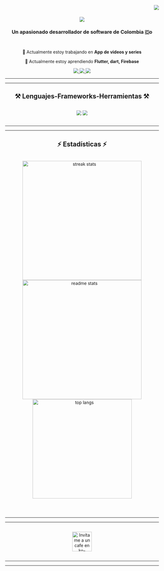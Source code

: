<img align="right" src="https://visitor-badge.laobi.icu/badge?page_id=JulianPerez099.JulianPerez099" />

<h1 align="center">
    <img src="https://readme-typing-svg.herokuapp.com/?font=Righteous&size=30&center=true&vCenter=true&width=500&height=70&duration=4000&lines=Hola!+👋;+Soy+Julian+David+Gutiérrez+Pérez!;" />
</h1>

<h3 align="center">Un apasionado desarrollador de software de Colombia 🇨o</h3>

<br/>

<div align="center">
 
 🔭 Actualmente estoy trabajando en **App de videos y series**
 
 🌱 Actualmente estoy aprendiendo **Flutter, dart, Firebase**

 </div>
 
<div align="center"> 
  <a href="mailto:jdgp7580@gmail.com" target="_blank">
    <img src="https://img.shields.io/badge/Gmail-333333?style=for-the-badge&logo=gmail&logoColor=red" target="_blank" />
  </a>
  <a href="https://www.linkedin.com/in/juliangp/" target="_blank">
    <img src="https://img.shields.io/badge/LinkedIn-0077B5?style=for-the-badge&logo=linkedin&logoColor=white" target="_blank" />
  </a>
  <a href="https://juliandavidperez.netlify.app/" target="_blank">
     <img src="https://img.shields.io/badge/Portfolio-FF5722?style=for-the-badge&logo=todoist&logoColor=white" target="_blank" /> <!-- sqlite, safari, google-chrome son otras buenas opciones de iconos -->
  </a>
</div>

  <hr/>
  <hr/>
 
<h2 align="center">⚒️ Lenguajes-Frameworks-Herramientas ⚒️</h2>
<br/>
<div align="center">
    <img src="https://skillicons.dev/icons?i=androidstudio,astro,bootstrap,css,firebase,flutter,git,github,html" />
    <img src="https://skillicons.dev/icons?i=java,javascript,mysql,netlify,nextjs,php,python,tailwind,vscode" /><br>
</div>

<br/>

<hr/>
<hr/>

<h2 align="center">⚡ Estadísticas ⚡</h2>
<br>
<div align=center>
  <img width=390 src="https://streak-stats.demolab.com/?user=JulianPerez099&count_private=true&theme=react&border_radius=10" alt="streak stats"/>
  <img width=390 src="https://github-readme-stats.vercel.app/api?username=JulianPerez099&count_private=true&show_icons=true&theme=react&rank_icon=github&border_radius=10" alt="readme stats" />
  <br/>
  <img width=325 align="center" src="https://github-readme-stats.vercel.app/api/top-langs/?username=JulianPerez099&hide=HTML&langs_count=8&layout=compact&theme=react&border_radius=10&size_weight=0.5&count_weight=0.5&exclude_repo=github-readme-stats" alt="top langs" />
</div>

<br/><br/>

<hr/>
<hr/>

<br/>

<div align="center">
<a href='https://ko-fi.com/julianperez099' target='_blank'><img height='64' style='border:0px;height:64px;' src='https://storage.ko-fi.com/cdn/kofi1.png?v=3' border='0' alt='Invítame a un cafe en ko-fi.com' /></a>
</div>

<br/>

<hr/>
<hr/>
